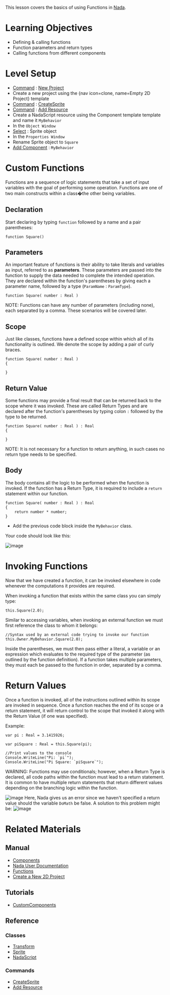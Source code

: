 This lesson covers the basics of using Functions in [Nada](https://github.com/ZilchEngine/ZilchDocs/blob/master/zero_editor_documentation/zeromanual/nada_in_zero.markdown).


 # Learning Objectives

- Defining & calling functions
- Function parameters and return types
- Calling functions from different components 

 # Level Setup

- [ Command](https://github.com/ZilchEngine/ZilchDocs/blob/master/zero_editor_documentation/zeromanual/editor/editorcommands/commands.markdown) : [ New Project](https://github.com/ZilchEngine/ZilchDocs/blob/master/code_reference/command_reference.markdown#newproject)
 - Create a new project using the {nav icon=clone, name=Empty 2D Project} template
- [ Command](https://github.com/ZilchEngine/ZilchDocs/blob/master/zero_editor_documentation/zeromanual/editor/editorcommands/commands.markdown) : [CreateSprite](https://github.com/ZilchEngine/ZilchDocs/blob/master/code_reference/command_reference.markdown#createsprite)
- [ Command](https://github.com/ZilchEngine/ZilchDocs/blob/master/zero_editor_documentation/zeromanual/editor/editorcommands/commands.markdown) : [Add Resource](https://github.com/ZilchEngine/ZilchDocs/blob/master/code_reference/command_reference.markdown#add)
 - Create a NadaScript resource using the Component template template and name it `MyBehavior`
- In the `Object Window`
 - [Select](https://github.com/ZilchEngine/ZilchDocs/blob/master/zero_editor_documentation/zeromanual/editor/editorcommands/selectobject.markdown) : Sprite object
- In the `Properties Window`
 - Rename Sprite object to `Square`
 - [Add Component](https://github.com/ZilchEngine/ZilchDocs/blob/master/zero_editor_documentation/zeromanual/editor/addremovecomponent.markdown) : `MyBehavior`

 # Custom Functions

Functions are a sequence of logic statements that take a set of input variables with the goal of performing some operation. Functions are one of two main constructs within a class�the other being variables.

 ## Declaration

Start declaring by typing `function` followed by a name and a pair parentheses:


```lang=csharpp, name=Function Declaration
function Square()
```

 ## Parameters

An important feature of functions is their ability to take literals and variables as input, referred to as **parameters**. These parameters are passed into the function to supply the data needed to complete the intended operation. They are declared within the function's parentheses by giving each a parameter name, followed by a type (`ParamName` : `ParamType`).

```lang=csharp, name=Parameters
function Square( number : Real )
```

NOTE: Functions can have any number of parameters (including none), each separated by a comma. These scenarios will be covered later.

 ## Scope

Just like classes, functions have a defined scope within which all of its functionality is outlined. We denote the scope by adding a pair of curly braces.

```lang=csharp, name=Scope
function Square( number : Real )
{

}
```

 ## Return Value

Some functions may provide a final result that can be returned back to the scope where it was invoked. These are called Return Types and are declared after the function's parentheses by typing colon `:` followed by the type to be returned.

```lang=csharp, name=Return Value
function Square( number : Real ) : Real
{

}
```

NOTE: It is not necessary for a function to return anything, in such cases no return type needs to be specified.

 ## Body

The body contains all the logic to be performed when the function is invoked. If the function has a Return Type, it is required to include a `return` statement within our function.

```lang=csharp, name=Function Body
function Square( number : Real ) : Real
{
    return number * number;
}
```

 - Add the previous code block inside the `MyBehavior` class.

Your code should look like this:



![image](https://media.githubusercontent.com/media/ZilchEngine/ZilchFiles/master/doc_files/67019.png)


 # Invoking Functions

Now that we have created a function, it can be invoked elsewhere in code whenever the computations it provides are required.

When invoking a function that exists within the same class you can simply type:

```lang=csharp, name=Invoking Functions Within the Same Class
this.Square(2.0);
```

Similar to accessing variables, when invoking an external function we must first reference the class to whom it belongs:

```lang=csharp, name=Invoking Functions from Other Classes
//Syntax used by an external code trying to invoke our function
this.Owner.MyBehavior.Square(2.0);
```

Inside the parentheses, we must then pass either a literal, a variable or an expression which evaluates to the required type of the parameter (as outlined by the function definition). If a function takes multiple parameters, they must each be passed to the function in order, separated by a comma.

 # Return Values

Once a function is invoked, all of the instructions outlined within its scope are invoked in sequence. Once a function reaches the end of its scope or a return statement, it will return control to the scope that invoked it along with the Return Value (if one was specified).

Example:

```lang=csharp, name=Return Values
var pi : Real = 3.1415926;

var piSquare : Real = this.Square(pi);

//Print values to the console
Console.WriteLine("Pi: `pi`");
Console.WriteLine("Pi Square: `piSquare`");
```

WARNING: Functions may use conditionals; however, when a Return Type is declared, all code paths within the function must lead to a return statement. It is common to have multiple return statements that return different values depending on the branching logic within the function.


![image](https://media.githubusercontent.com/media/ZilchEngine/ZilchFiles/master/doc_files/81514.png) Here, Nada gives us an error since we haven't specified a return value should the variable `DoMath` be false. A solution to this problem might be: ![image](https://media.githubusercontent.com/media/ZilchEngine/ZilchFiles/master/doc_files/81627.png)



 # Related Materials

 ## Manual
- [Components](https://github.com/ZilchEngine/ZilchDocs/blob/master/zero_editor_documentation/zeromanual/architecture/components.markdown)
- [ Nada User Documentation](https://github.com/ZilchEngine/ZilchDocs/blob/master/zero_editor_documentation/zeromanual/nada_in_zero.markdown)
- [ Functions](https://github.com/ZilchEngine/ZilchDocs/blob/master/zero_editor_documentation/zeromanual/nada_in_zero/functions.markdown)
- [Create a New 2D Project](https://github.com/ZilchEngine/ZilchDocs/blob/master/zero_editor_documentation/zeromanual/editor/editorcommands/launchernewproject.markdown)

 ##  Tutorials
- [CustomComponents](https://github.com/ZilchEngine/ZilchDocs/blob/master/zero_editor_documentation/tutorials/scripting/customcomponents.markdown)

 ## Reference
 ### Classes
- [Transform](https://github.com/ZilchEngine/ZilchDocs/blob/master/code_reference/class_reference/transform.markdown)
- [Sprite](https://github.com/ZilchEngine/ZilchDocs/blob/master/code_reference/class_reference/sprite.markdown)
- [NadaScript](https://github.com/ZilchEngine/ZilchDocs/blob/master/code_reference/class_reference/nadascript.markdown)

 ### Commands
- [CreateSprite](https://github.com/ZilchEngine/ZilchDocs/blob/master/code_reference/command_reference.markdown#createsprite)
- [Add Resource](https://github.com/ZilchEngine/ZilchDocs/blob/master/code_reference/command_reference.markdown#add)
 

 